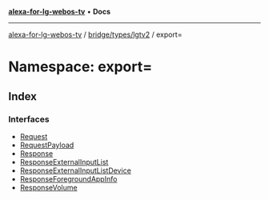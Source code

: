 [**alexa-for-lg-webos-tv**](../../../../../README.md) • **Docs**

***

[alexa-for-lg-webos-tv](../../../../../modules.md) / [bridge/types/lgtv2](../../README.md) / export=

# Namespace: export=

## Index

### Interfaces

- [Request](interfaces/Request.md)
- [RequestPayload](interfaces/RequestPayload.md)
- [Response](interfaces/Response.md)
- [ResponseExternalInputList](interfaces/ResponseExternalInputList.md)
- [ResponseExternalInputListDevice](interfaces/ResponseExternalInputListDevice.md)
- [ResponseForegroundAppInfo](interfaces/ResponseForegroundAppInfo.md)
- [ResponseVolume](interfaces/ResponseVolume.md)
